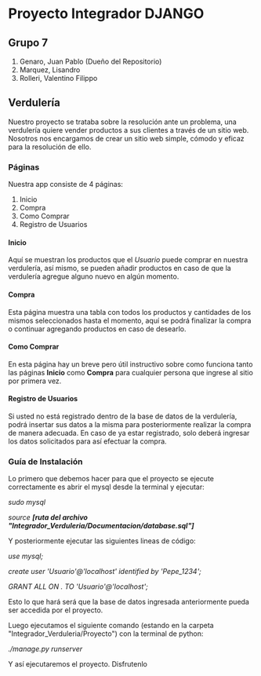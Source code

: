 # Proyecto Integrador DJANGO

## Grupo 7

1. Genaro, Juan Pablo (Dueño del Repositorio)
2. Marquez, Lisandro
3. Rolleri, Valentino Filippo

## Verdulería

Nuestro proyecto se trataba sobre la resolución ante un problema, una verdulería quiere vender productos a sus clientes a través de un sitio web. Nosotros nos encargamos de crear un sitio web simple, cómodo y eficaz para la resolución de ello.

### Páginas

Nuestra app consiste de 4 páginas:

1. Inicio
2. Compra
3. Como Comprar
4. Registro de Usuarios

#### Inicio

Aquí se muestran los productos que el *Usuario* puede comprar en nuestra verdulería, así mismo, se pueden añadir productos en caso de que la verdulería agregue alguno nuevo en algún momento.

#### Compra

Esta página muestra una tabla con todos los productos y cantidades de los mismos seleccionados hasta el momento, aquí se podrá finalizar la compra o continuar agregando productos en caso de desearlo.

#### Como Comprar

En esta página hay un breve pero útil instructivo sobre como funciona tanto las páginas **Inicio** como **Compra** para cualquier persona que ingrese al sitio por primera vez.

#### Registro de Usuarios

Si usted no está registrado dentro de la base de datos de la verdulería, podrá insertar sus datos a la misma para posteriormente realizar la compra de manera adecuada. En caso de ya estar registrado, solo deberá ingresar los datos solicitados para así efectuar la compra.

### Guía de Instalación

Lo primero que debemos hacer para que el proyecto se ejecute correctamente es abrir el mysql desde la terminal y ejecutar:

*sudo mysql*

*source **[ruta del archivo "Integrador_Verduleria/Documentacion/database.sql"]***

Y posteriormente ejecutar las siguientes lineas de código:

*use mysql;*

*create user 'Usuario'@'localhost' identified by 'Pepe_1234';*

*GRANT ALL ON . TO 'Usuario'@'localhost';*

Esto lo que hará será que la base de datos ingresada anteriormente pueda ser accedida por el proyecto.

Luego ejecutamos el siguiente comando (estando en la carpeta "Integrador_Verduleria/Proyecto") con la terminal de python:

*./manage.py runserver*

Y así ejecutaremos el proyecto. Disfrutenlo